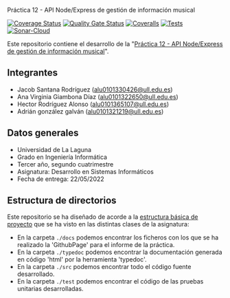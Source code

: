 Práctica 12 - API Node/Express de gestión de información musical

[![Coverage Status](https://coveralls.io/repos/github/ULL-ESIT-INF-DSI-2122/ull-esit-inf-dsi-21-22-prct07-music-datamodel-grupo_h/badge.svg?branch=main)](https://coveralls.io/github/ULL-ESIT-INF-DSI-2122/ull-esit-inf-dsi-21-22-prct07-music-datamodel-grupo_h?branch=main)
[![Quality Gate Status](https://sonarcloud.io/api/project_badges/measure?project=ULL-ESIT-INF-DSI-2122_ull-esit-inf-dsi-21-22-prct07-music-datamodel-grupo_h&metric=alert_status)](https://sonarcloud.io/summary/new_code?id=ULL-ESIT-INF-DSI-2122_ull-esit-inf-dsi-21-22-prct07-music-datamodel-grupo_h)
[![Coveralls](https://github.com/ULL-ESIT-INF-DSI-2122/ull-esit-inf-dsi-21-22-prct07-music-datamodel-grupo_h/actions/workflows/coveralls.yml/badge.svg)](https://github.com/ULL-ESIT-INF-DSI-2122/ull-esit-inf-dsi-21-22-prct07-music-datamodel-grupo_h/actions/workflows/coveralls.yml)
[![Tests](https://github.com/ULL-ESIT-INF-DSI-2122/ull-esit-inf-dsi-21-22-prct07-music-datamodel-grupo_h/actions/workflows/test.js.yml/badge.svg)](https://github.com/ULL-ESIT-INF-DSI-2122/ull-esit-inf-dsi-21-22-prct07-music-datamodel-grupo_h/actions/workflows/test.js.yml)
[![Sonar-Cloud](https://github.com/ULL-ESIT-INF-DSI-2122/ull-esit-inf-dsi-21-22-prct07-music-datamodel-grupo_h/actions/workflows/sonarcloud.yml/badge.svg)](https://github.com/ULL-ESIT-INF-DSI-2122/ull-esit-inf-dsi-21-22-prct07-music-datamodel-grupo_h/actions/workflows/sonarcloud.yml)

Este repositorio contiene el desarrollo de la "[Práctica 12 - API Node/Express de gestión de información musical](https://ull-esit-inf-dsi-2122.github.io/prct12-music-api/)".

## Integrantes
- Jacob Santana Rodríguez (alu0101330426@ull.edu.es)
- Ana Virginia Giambona Díaz (alu0101322650@ull.edu.es)
- Hector Rodríguez Alonso (alu0101365107@ull.edu.es)
- Adrián gonzález galván (alu0101321219@ull.edu.es)
## Datos generales
- Universidad de La Laguna
- Grado en Ingeniería Informática 
- Tercer año, segundo cuatrimestre
- Asignatura: Desarrollo en Sistemas Informáticos
- Fecha de entrega: 22/05/2022

## Estructura de directorios
Este repositorio se ha diseñado de acorde a la [estructura básica de proyecto](https://ull-esit-inf-dsi-2122.github.io/typescript-theory/typescript-project-setup.html) que se ha visto en las distintas clases de la asignatura:
- En la carpeta `./docs` podemos encontrar los ficheros con los que se ha realizado la 'GithubPage' para el informe de la práctica.
- En la carpeta `./typedoc` podemos encontrar la documentación generada en código 'html' por la herramienta 'typedoc'.
- En la carpeta `./src` podemos encontrar todo el código fuente desarrollado.
- En la carpeta `./test` podemos encontrar el código de las pruebas unitarias desarrolladas.
